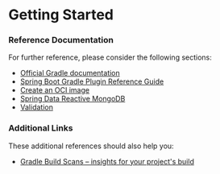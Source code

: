 # Getting Started

### Reference Documentation
For further reference, please consider the following sections:

* [Official Gradle documentation](https://docs.gradle.org)
* [Spring Boot Gradle Plugin Reference Guide](https://docs.spring.io/spring-boot/docs/2.5.3/gradle-plugin/reference/html/)
* [Create an OCI image](https://docs.spring.io/spring-boot/docs/2.5.3/gradle-plugin/reference/html/#build-image)
* [Spring Data Reactive MongoDB](https://docs.spring.io/spring-boot/docs/2.5.3/reference/htmlsingle/#boot-features-mongodb)
* [Validation](https://docs.spring.io/spring-boot/docs/2.5.3/reference/htmlsingle/#boot-features-validation)

### Additional Links
These additional references should also help you:

* [Gradle Build Scans – insights for your project's build](https://scans.gradle.com#gradle)

